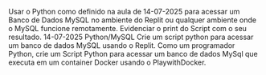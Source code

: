 Usar o Python como definido na aula de 14-07-2025 para acessar um Banco de Dados MySQL no ambiente do Replit ou qualquer ambiente onde o MySQL funcione remotamente. Evidenciar o print do Script com o seu resultado.
14-07-2025 Python/MySQL
Crie um script python para acessar um banco de dados MySQL usando o Replit.
Como um programador Python, crie um Script Python para
acessar um banco de dados MySql que executa em um container Docker usando o PlaywithDocker.